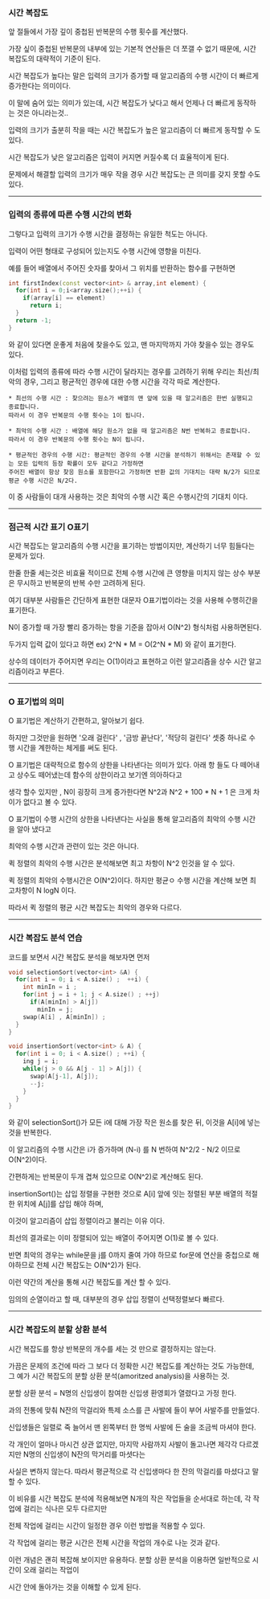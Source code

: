 ### 시간 복잡도

앞 절들에서 가장 깊이 중첩된 반복문의 수행 횟수를 계산했다.

가장 싶이 중첩된 반복문의 내부에 있는 기본적 연산들은 더 쪼갤 수 없기 때문에, 시간 복잡도의 대략적이 기준이 된다.

시간 복잡도가 높다는 말은 입력의 크기가 증가할 때 알고리즘의 수행 시간이 더 빠르게 증가한다는 의미이다.

이 말에 숨어 있는 의미가 있는데, 시간 복잡도가 낮다고 해서 언제나 더 빠르게 동작하는 것은 아니라는것..

입력의 크기가 출분히 작을 때는 시간 복잡도가 높은 알고리즘이 더 빠르게 동작할 수 도 있다.

시간 복잡도가 낮은 알고리즘은 입력이 커지면 커질수록 더 효율적이게 된다.

문제에서 해결할 입력의 크기가 매우 작을 경우 시간 복잡도는 큰 의미를 갖지 못할 수도 있다.

------------------------------------------------

### 입력의 종류에 따른 수행 시간의 변화

그렇다고 입력의 크기가 수행 시간을 결정하는 유일한 척도는 아니다.

입력이 어떤 형태로 구성되어 있는지도 수행 시간에 영향을 미친다.

예를 들어 배열에서 주어진 숫자를 찾아서 그 위치를 반환하는 함수를 구현하면


```C++
int firstIndex(const vector<int> & array,int element) {
  for(int i = 0;i<array.size();++i) {
    if(array[i] == element)
      return i;
  }
  return -1;
}
```

와 같이 있다면 운좋게 처음에 찾을수도 있고, 맨 마지막까지 가야 찾을수 있는 경우도 있다.

이처럼 입력의 종류에 따라 수행 시간이 달라지는 경우를 고려하기 위해 우리는 최선/최악의 경우, 그리고 평균적인 경우에 대한 수행 시간을 각각 따로 계산한다.

```
* 최선의 수행 시간 : 찾으려는 원소가 배열의 맨 앞에 있을 때 알고리즘은 한번 실행되고 종료합니다.
따라서 이 경우 반복문의 수행 횟수는 1이 됩니다.

* 최악의 수행 시간 : 배열에 해당 원소가 없을 때 알고리즘은 N번 반복하고 종료합니다. 
따라서 이 경우 반복문의 수행 횟수는 N이 됩니다.

* 평균적인 경우의 수행 시간: 평균적인 경우의 수행 시간을 분석하기 위해서는 존재할 수 있는 모든 입력의 등장 확률이 모두 같다고 가정하면
주어진 배열이 항상 찾응 원소를 포함한다고 가정하면 반환 값의 기대치는 대략 N/2가 되므로 평균 수행 시간은 N/2다.
```

이 중 사람들이 대개 사용하는 것은 최악의 수행 시간 혹은 수행시간의 기대치 이다. 

------------------------------------------------------------

### 점근적 시간 표기 O표기

시간 복잡도는 알고리즘의 수행 시간을 표기하는 방법이지만, 계산하기 너무 힘들다는 문제가 있다.

한줄 한줄 세는것은 비효율 적이므로 전체 수행 시간에 큰 영향을 미치지 않는 상수 부분은 무시하고 반복문의 반복 수만 고려하게 된다.

여기 대부분 사람들은 간단하게 표현한 대문자 O표기법이라는 것을 사용해 수행히간을 표기한다.

N이 증가할 때 가장 빨리 증가하는 항을 기준을 잡아서 O(N^2) 형식처럼 사용하면된다.

두가지 입력 값이 있다고 하면 ex) 2^N * M = O(2^N * M) 와 같이 표기한다. 

상수의 데이터가 주어지면 우리는 O(1)이라고 표현하고 이런 알고리즘을 상수 시간 알고리즘이라고 부른다.


-----------------------------------------------------------

### O 표기법의 의미

O 표기법은 계산하기 간편하고, 알아보기 쉽다.

하지만 그것만을 원하면 '오래 걸린다' , '금방 끝난다', '적당히 걸린다' 셋중 하나로 수행 시간을 계한하는 체게를 써도 된다.

O 표기법은 대략적으로 함수의 상한을 나타낸다는 의미가 있다. 아래 항 들도 다 떼어내고 상수도 떼어냈는데 함수의 상한이라고 보기엔 의아하다고

생각 할수 있지만 , N이 굉장히 크게 증가한다면 N^2과 N^2 + 100 * N + 1 은 크게 차이가 없다고 볼 수 있다.

O 표기법이 수행 시간의 상한을 나타낸다는 사실을 통해 알고리즘의 최악의 수행 시간을 알아 냈다고

최악의 수행 시간과 관련이 있는 것은 아니다.

퀵 정렬의 최악의 수행 시간은 분석해보면 최고 차항이 N^2 인것을 알 수 있다.

퀵 정렬의 최악의 수행시간은 O(N^2)이다. 하지만 평균ㅇ 수행 시간을 계산해 보면 최고차항이 N logN 이다.

따라서 퀵 정렬의 평균 시간 복잡도는 최악의 경우와 다르다.

------------------------------------------------------------

### 시간 복잡도 분석 연습

코드를 보면서 시간 복잡도 분석을 해보자면 먼저

```C++
void selectionSort(vector<int> &A) {
  for(int i = 0; i < A.size() ;  ++i) {
    int minIn = i ;
    for(int j = i + 1; j < A.size() ; ++j)
      if(A[minIn] > A[j])
        minIn = j;
    swap(A[i] , A[minIn]) ;
  }
}

void insertionSort(vector<int> & A) {
  for(int i = 0; i < A.size() ; ++i) {
    ing j = i;
    while(j > 0 && A[j - 1] > A[j]) {
      swap(A[j-1], A[j]);
      --j;
    }
  }
}
```

와 같이 selectionSort()가 모든 i에 대해 가장 작은 원소를 찾은 뒤, 이것을 A[i]에 넣는 것을 반복한다.

이 알고리즘의 수행 시간은 i가 증가하며 (N-i) 를 N 번하여 N^2/2 - N/2 이므로 O(N^2)이다.

간편하게는 반복문이 두개 겹쳐 있으므로 O(N^2)로 계산해도 된다.

insertionSort()는 삽입 정렬을 구현한 것으로 A[i] 앞에 잇는 정렬된 부분 배열의 적절한 위치에 A[j]를 삽입 해야 하며,

이것이 알고리즘이 삽입 정렬이라고 불리는 이유 이다.

최선의 결과로는 이미 정렬되어 있는 배열이 주어지면 O(1)로 볼 수 있다.

반면 최악의 경우는 while문을 j를 0까지 줄여 가야 하므로 for문에 연산을 중첩으로 해야하므로 전체 시간 복잡도는 O(N^2)가 된다.

이런 약간의 계산을 통해 시간 복잡도를 계산 할 수 있다.

임의의 순열이라고 할 때, 대부분의 경우 삽입 정렬이 선택정렬보다 빠르다. 

-------------------------------------------------------

### 시간 복잡도의 분할 상환 분석

시간 복잡도를 항상 반복문의 개수를 세는 것 만으로 결정하지는 않는다.

 가끔은 문제의 조건에 따라 그 보다 더 정확한 시간 복잡도를 계산하는 것도 가능한데, 그 예가 시간 복잡도의 분할 상환 분석(amoritzed analysis)을 사용하는 것.
 
 분할 상환 분석 =  N명의 신입생이 참여한 신입생 환영회가 열렸다고 가정 한다.
 
 과의 전통에 맞춰 N잔의 막걸리와 특제 소스를 큰 사발에 들이 부어 사발주를 만들었다. 
 
 신입생들은 일렬로 죽 늘어서 맨 왼쪽부터 한 명씩 사발에 든 술을 조금씩 마셔야 한다.
 
 각 개인이 얼마나 마시건 상관 없지만, 마지막 사람까지 사발이 돌고나면 제각각 다르겠지만 N명의 신입생이 N잔의 막거리를 마셧다는
 
 사실은 변하지 않는다. 따라서 평균적으로 각 신입생마다 한 잔의 막걸리를 마셨다고 말할 수 있다.
 
 이 비유를 시간 복잡도 분석에 적용해보면 N개의 작은 작업들을 순서대로 하는데, 각 작업에 걸리는 식나은 모두 다르지만
 
 전체 작업에 걸리는 시간이 일정한 경우 이런 방법을 적용할 수 있다.
 
 각 작업에 걸리는 평균 시간은 전체 시간을 작업의 개수로 나눈 것과 같다.
 
 이런 개념은 괜히 복잡해 보이지만 유용하다. 분할 상환 분석을 이용하면 일반적으로 시간이 오래 걸리는 작업이
 
 시간 안에 돌아가는 것을 이해할 수 있게 된다.
